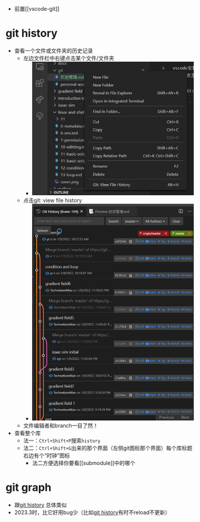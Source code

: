 - 前置[[vscode-git]]
# git history
- 查看一个文件或文件夹的历史记录
  - 左边文件栏中右键点击某个文件/文件夹
    - ![](git-history1.png)
  - 点击git: view file history
    - ![](git-history2.png)
  - 文件编辑者和branch一目了然！
- 查看整个库
  - 法一：`Ctrl+Shift+P`搜索`history`
  - 法二：`Ctrl+Shift+G`出来的那个界面（左侧git图标那个界面）每个库标题右边有个“时钟”图标
    - 法二方便选择你要看[[submodule]]中的哪个
# git graph
- 跟[git history](#git-history) 总体类似
- 2023.3时，比它好用bug少（比如[git history](#git-history)有时不reload不更新）